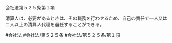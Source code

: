 会社法第５２５条第１項

清算人は、必要があるときは、その職務を行わせるため、自己の責任で一人又は二人以上の清算人代理を選任することができる。

#会社法
#会社法/第５２５条
#会社法/第５２５条/第１項
